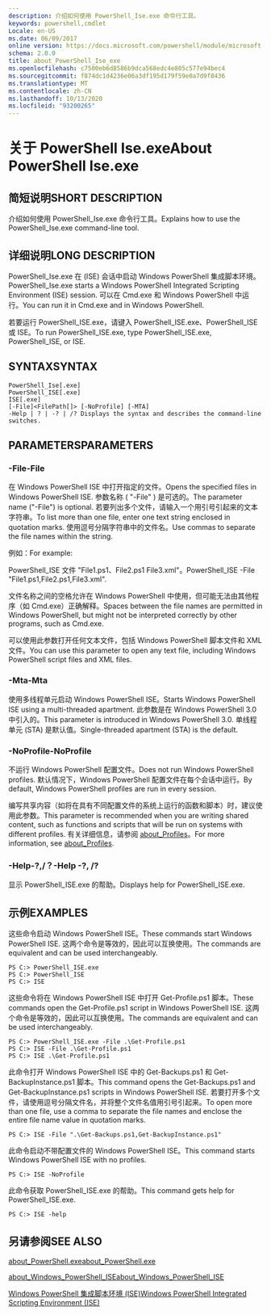 ```yaml
---
description: 介绍如何使用 PowerShell_Ise.exe 命令行工具。
keywords: powershell,cmdlet
Locale: en-US
ms.date: 06/09/2017
online version: https://docs.microsoft.com/powershell/module/microsoft.powershell.core/about/about_powershell_ise_exe?view=powershell-5.1&WT.mc_id=ps-gethelp
schema: 2.0.0
title: about_PowerShell_Ise_exe
ms.openlocfilehash: c7500eb6d8586b9dca568edc4e805c577e94bec4
ms.sourcegitcommit: f874dc1d4236e06a3df195d179f59e0a7d9f8436
ms.translationtype: MT
ms.contentlocale: zh-CN
ms.lasthandoff: 10/13/2020
ms.locfileid: "93200265"
---
```

# <a name="about-powershell-iseexe"></a><span data-ttu-id="6211e-104">关于 PowerShell Ise.exe</span><span class="sxs-lookup"><span data-stu-id="6211e-104">About PowerShell Ise.exe</span></span>

## <a name="short-description"></a><span data-ttu-id="6211e-105">简短说明</span><span class="sxs-lookup"><span data-stu-id="6211e-105">SHORT DESCRIPTION</span></span>

<span data-ttu-id="6211e-106">介绍如何使用 PowerShell_Ise.exe 命令行工具。</span><span class="sxs-lookup"><span data-stu-id="6211e-106">Explains how to use the PowerShell_Ise.exe command-line tool.</span></span>

## <a name="long-description"></a><span data-ttu-id="6211e-107">详细说明</span><span class="sxs-lookup"><span data-stu-id="6211e-107">LONG DESCRIPTION</span></span>

<span data-ttu-id="6211e-108">PowerShell_Ise.exe 在 (ISE) 会话中启动 Windows PowerShell 集成脚本环境。</span><span class="sxs-lookup"><span data-stu-id="6211e-108">PowerShell_Ise.exe starts a Windows PowerShell Integrated Scripting Environment (ISE) session.</span></span> <span data-ttu-id="6211e-109">可以在 Cmd.exe 和 Windows PowerShell 中运行。</span><span class="sxs-lookup"><span data-stu-id="6211e-109">You can run it in Cmd.exe and in Windows PowerShell.</span></span>

<span data-ttu-id="6211e-110">若要运行 PowerShell_ISE.exe，请键入 PowerShell_ISE.exe、PowerShell_ISE 或 ISE。</span><span class="sxs-lookup"><span data-stu-id="6211e-110">To run PowerShell_ISE.exe, type PowerShell_ISE.exe, PowerShell_ISE, or ISE.</span></span>

## <a name="syntax"></a><span data-ttu-id="6211e-111">SYNTAX</span><span class="sxs-lookup"><span data-stu-id="6211e-111">SYNTAX</span></span>

```
PowerShell_Ise[.exe]
PowerShell_ISE[.exe]
ISE[.exe]
[-File]<FilePath[]> [-NoProfile] [-MTA]
-Help | ? | -? | /? Displays the syntax and describes the command-line switches.
```

## <a name="parameters"></a><span data-ttu-id="6211e-112">PARAMETERS</span><span class="sxs-lookup"><span data-stu-id="6211e-112">PARAMETERS</span></span>

### <a name="-file"></a><span data-ttu-id="6211e-113">-File</span><span class="sxs-lookup"><span data-stu-id="6211e-113">-File</span></span>

<span data-ttu-id="6211e-114">在 Windows PowerShell ISE 中打开指定的文件。</span><span class="sxs-lookup"><span data-stu-id="6211e-114">Opens the specified files in Windows PowerShell ISE.</span></span> <span data-ttu-id="6211e-115">参数名称 ( "-File" ) 是可选的。</span><span class="sxs-lookup"><span data-stu-id="6211e-115">The parameter name ("-File") is optional.</span></span> <span data-ttu-id="6211e-116">若要列出多个文件，请输入一个用引号引起来的文本字符串。</span><span class="sxs-lookup"><span data-stu-id="6211e-116">To list more than one file, enter one text string enclosed in quotation marks.</span></span> <span data-ttu-id="6211e-117">使用逗号分隔字符串中的文件名。</span><span class="sxs-lookup"><span data-stu-id="6211e-117">Use commas to separate the file names within the string.</span></span>

<span data-ttu-id="6211e-118">例如：</span><span class="sxs-lookup"><span data-stu-id="6211e-118">For example:</span></span>

<span data-ttu-id="6211e-119">PowerShell_ISE 文件 "File1.ps1、File2.ps1 File3.xml"。</span><span class="sxs-lookup"><span data-stu-id="6211e-119">PowerShell_ISE -File "File1.ps1,File2.ps1,File3.xml".</span></span>

<span data-ttu-id="6211e-120">文件名称之间的空格允许在 Windows PowerShell 中使用，但可能无法由其他程序（如 Cmd.exe）正确解释。</span><span class="sxs-lookup"><span data-stu-id="6211e-120">Spaces between the file names are permitted in Windows PowerShell, but might not be interpreted correctly by other programs, such as Cmd.exe.</span></span>

<span data-ttu-id="6211e-121">可以使用此参数打开任何文本文件，包括 Windows PowerShell 脚本文件和 XML 文件。</span><span class="sxs-lookup"><span data-stu-id="6211e-121">You can use this parameter to open any text file, including Windows PowerShell script files and XML files.</span></span>

### <a name="-mta"></a><span data-ttu-id="6211e-122">-Mta</span><span class="sxs-lookup"><span data-stu-id="6211e-122">-Mta</span></span>

<span data-ttu-id="6211e-123">使用多线程单元启动 Windows PowerShell ISE。</span><span class="sxs-lookup"><span data-stu-id="6211e-123">Starts Windows PowerShell ISE using a multi-threaded apartment.</span></span> <span data-ttu-id="6211e-124">此参数是在 Windows PowerShell 3.0 中引入的。</span><span class="sxs-lookup"><span data-stu-id="6211e-124">This parameter is introduced in Windows PowerShell 3.0.</span></span> <span data-ttu-id="6211e-125">单线程单元 (STA) 是默认值。</span><span class="sxs-lookup"><span data-stu-id="6211e-125">Single-threaded apartment (STA) is the default.</span></span>

### <a name="-noprofile"></a><span data-ttu-id="6211e-126">-NoProfile</span><span class="sxs-lookup"><span data-stu-id="6211e-126">-NoProfile</span></span>

<span data-ttu-id="6211e-127">不运行 Windows PowerShell 配置文件。</span><span class="sxs-lookup"><span data-stu-id="6211e-127">Does not run Windows PowerShell profiles.</span></span> <span data-ttu-id="6211e-128">默认情况下，Windows PowerShell 配置文件在每个会话中运行。</span><span class="sxs-lookup"><span data-stu-id="6211e-128">By default, Windows PowerShell profiles are run in every session.</span></span>

<span data-ttu-id="6211e-129">编写共享内容（如将在具有不同配置文件的系统上运行的函数和脚本）时，建议使用此参数。</span><span class="sxs-lookup"><span data-stu-id="6211e-129">This parameter is recommended when you are writing shared content, such as functions and scripts that will be run on systems with different profiles.</span></span>
<span data-ttu-id="6211e-130">有关详细信息，请参阅 [about_Profiles](about_Profiles.md)。</span><span class="sxs-lookup"><span data-stu-id="6211e-130">For more information, see [about_Profiles](about_Profiles.md).</span></span>

### <a name="-help---"></a><span data-ttu-id="6211e-131">-Help-?,/？</span><span class="sxs-lookup"><span data-stu-id="6211e-131">-Help -?, /?</span></span>

<span data-ttu-id="6211e-132">显示 PowerShell_ISE.exe 的帮助。</span><span class="sxs-lookup"><span data-stu-id="6211e-132">Displays help for PowerShell_ISE.exe.</span></span>

## <a name="examples"></a><span data-ttu-id="6211e-133">示例</span><span class="sxs-lookup"><span data-stu-id="6211e-133">EXAMPLES</span></span>

<span data-ttu-id="6211e-134">这些命令启动 Windows PowerShell ISE。</span><span class="sxs-lookup"><span data-stu-id="6211e-134">These commands start Windows PowerShell ISE.</span></span> <span data-ttu-id="6211e-135">这两个命令是等效的，因此可以互换使用。</span><span class="sxs-lookup"><span data-stu-id="6211e-135">The commands are equivalent and can be used interchangeably.</span></span>

```
PS C:> PowerShell_ISE.exe
PS C:> PowerShell_ISE
PS C:> ISE
```

<span data-ttu-id="6211e-136">这些命令将在 Windows PowerShell ISE 中打开 Get-Profile.ps1 脚本。</span><span class="sxs-lookup"><span data-stu-id="6211e-136">These commands open the Get-Profile.ps1 script in Windows PowerShell ISE.</span></span>
<span data-ttu-id="6211e-137">这两个命令是等效的，因此可以互换使用。</span><span class="sxs-lookup"><span data-stu-id="6211e-137">The commands are equivalent and can be used interchangeably.</span></span>

```
PS C:> PowerShell_ISE.exe -File .\Get-Profile.ps1
PS C:> ISE -File .\Get-Profile.ps1
PS C:> ISE .\Get-Profile.ps1
```

<span data-ttu-id="6211e-138">此命令打开 Windows PowerShell ISE 中的 Get-Backups.ps1 和 Get-BackupInstance.ps1 脚本。</span><span class="sxs-lookup"><span data-stu-id="6211e-138">This command opens the Get-Backups.ps1 and Get-BackupInstance.ps1 scripts in Windows PowerShell ISE.</span></span> <span data-ttu-id="6211e-139">若要打开多个文件，请使用逗号分隔文件名，并将整个文件名值用引号引起来。</span><span class="sxs-lookup"><span data-stu-id="6211e-139">To open more than one file, use a comma to separate the file names and enclose the entire file name value in quotation marks.</span></span>

```
PS C:> ISE -File ".\Get-Backups.ps1,Get-BackupInstance.ps1"
```

<span data-ttu-id="6211e-140">此命令启动不带配置文件的 Windows PowerShell ISE。</span><span class="sxs-lookup"><span data-stu-id="6211e-140">This command starts Windows PowerShell ISE with no profiles.</span></span>

```
PS C:> ISE -NoProfile
```

<span data-ttu-id="6211e-141">此命令获取 PowerShell_ISE.exe 的帮助。</span><span class="sxs-lookup"><span data-stu-id="6211e-141">This command gets help for PowerShell_ISE.exe.</span></span>

```
PS C:> ISE -help
```

## <a name="see-also"></a><span data-ttu-id="6211e-142">另请参阅</span><span class="sxs-lookup"><span data-stu-id="6211e-142">SEE ALSO</span></span>

[<span data-ttu-id="6211e-143">about_PowerShell.exe</span><span class="sxs-lookup"><span data-stu-id="6211e-143">about_PowerShell.exe</span></span>](about_PowerShell_exe.md)

[<span data-ttu-id="6211e-144">about_Windows_PowerShell_ISE</span><span class="sxs-lookup"><span data-stu-id="6211e-144">about_Windows_PowerShell_ISE</span></span>](about_Windows_PowerShell_ISE.md)

[<span data-ttu-id="6211e-145">Windows PowerShell 集成脚本环境 (ISE)</span><span class="sxs-lookup"><span data-stu-id="6211e-145">Windows PowerShell Integrated Scripting Environment (ISE)</span></span>](/powershell/scripting/windows-powershell/ise/introducing-the-windows-powershell-ise)
